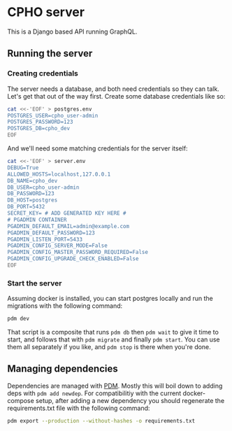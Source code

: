 # CPHO server

This is a Django based API running GraphQL.

## Running the server

### Creating credentials

The server needs a database, and both need credentials so they can talk. Let's get that out of the way first.
Create some database credentials like so:
```sh
cat <<-'EOF' > postgres.env
POSTGRES_USER=cpho_user-admin
POSTGRES_PASSWORD=123
POSTGRES_DB=cpho_dev
EOF
```
And we'll need some matching credentials for the server itself:
```sh
cat <<-'EOF' > server.env
DEBUG=True
ALLOWED_HOSTS=localhost,127.0.0.1
DB_NAME=cpho_dev
DB_USER=cpho_user-admin
DB_PASSWORD=123
DB_HOST=postgres
DB_PORT=5432
SECRET_KEY= # ADD GENERATED KEY HERE #
# PGADMIN CONTAINER
PGADMIN_DEFAULT_EMAIL=admin@example.com
PGADMIN_DEFAULT_PASSWORD=123
PGADMIN_LISTEN_PORT=5433
PGADMIN_CONFIG_SERVER_MODE=False
PGADMIN_CONFIG_MASTER_PASSWORD_REQUIRED=False
PGADMIN_CONFIG_UPGRADE_CHECK_ENABLED=False
EOF
```

### Start the server

Assuming docker is installed, you can start postgres locally and run the migrations with the following command:

```sh
pdm dev
```

That script is a composite that runs `pdm db` then `pdm wait` to give it time to start, and follows that with `pdm migrate` and finally `pdm start`.
You can use them all separately if you like, and `pdm stop` is there when you're done.


## Managing dependencies

Dependencies are managed with [PDM](https://pdm.fming.dev/latest/). Mostly this will boil down to adding deps with `pdm add newdep`.
For compatibilitiy with the current docker-compose setup, after adding a new dependency you should regenerate the requirements.txt file with the following command:
```sh
pdm export --production --without-hashes -o requirements.txt
```
